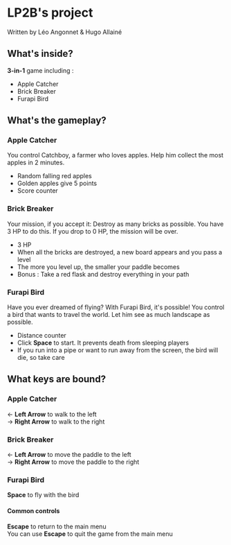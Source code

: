 # LP2B's project

Written by Léo Angonnet & Hugo Allainé


## What's inside?

**3-in-1** game including :
- Apple Catcher
- Brick Breaker
- Furapi Bird


## What's the gameplay?

### Apple Catcher

You control Catchboy, a farmer who loves apples. 
Help him collect the most apples in 2 minutes.

- Random falling red apples
- Golden apples give 5 points
- Score counter

### Brick Breaker

Your mission, if you accept it: Destroy as many bricks as possible.
You have 3 HP to do this. 
If you drop to 0 HP, the mission will be over.

- 3 HP
- When all the bricks are destroyed, a new board appears and you pass a level
- The more you level up, the smaller your paddle becomes
- Bonus : Take a red flask and destroy everything in your path

### Furapi Bird

Have you ever dreamed of flying?
With Furapi Bird, it's possible!
You control a bird that wants to travel the world.
Let him see as much landscape as possible.

- Distance counter
- Click **Space** to start. It prevents death from sleeping players
- If you run into a pipe or want to run away from the screen, the bird will die, so take care


## What keys are bound?

### Apple Catcher

← **Left Arrow** to walk to the left   
→ **Right Arrow** to walk to the right   

### Brick Breaker

← **Left Arrow** to move the paddle to the left   
→ **Right Arrow** to move the paddle to the right   

### Furapi Bird

**Space** to fly with the bird

#### Common controls

**Escape** to return to the main menu   
You can use **Escape** to quit the game from the main menu   

